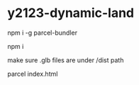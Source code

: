 # y2123-dynamic-land

npm i -g parcel-bundler

npm i

make sure .glb files are under /dist path

parcel index.html
